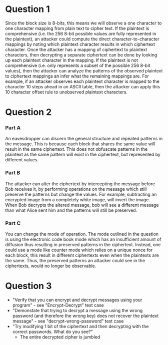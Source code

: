 # Question 1

Since the block size is 8-bits, this means we will observe a one character to one character mapping from plain text to cipher text.
If the plaintext is comprehensive (i.e. the 256 8-bit possible values are fully represented in the plaintext),
an attacker could compute the direct character-to-character mappings by noting which plaintext character results in which ciphertext character.
Once the attacker has a mapping of ciphertext to plaintext characters, then decrypting a separate ciphertext can be done by looking up each plaintext character in the mapping.
If the plaintext is not comprehensive (i.e. only represents a subset of the possible 256 8-bit values), then the attacker can analyze the patterns of the observed plaintext to ciphertext mappings an infer what the remaining mappings are.
For example, if an attacker observes each plaintext character is mapped to the character 10 steps ahead in an ASCII table, then the attacker can apply this 10 character offset rule to unobserved plaintext characters.

# Question 2

### Part A
An eavesdropper can discern the general structure and repeated patterns in the message.
This is because each block that shares the same value will result in the same ciphertext.
This does not obfuscate patterns in the plaintext as the same pattern will exist in the ciphertext, but represented by different values.

### Part B
The attacker can alter the ciphertext by intercepting the message before Bob receives it, by performing operations on the message which still preserve the patterns but change the values.
For example, subtracting an encrypted image from a completely white image, will invert the image.
When Bob decrypts the altered message, bob will see a different message than what Alice sent him and the patterns will still be preserved.

### Part C
You can change the mode of operation.
The mode outlined in the question is using the electronic code book mode which has an insufficient amount of diffusion thus resulting in preserved patterns in the ciphertext.
Instead, one could use a mode like counter mode which relies on a unique nonce for each block, this result in different ciphertexts even when the plaintexts are the same.
Thus, the preserved patterns an attacker could see in the ciphertexts, would no longer be observable.

# Question 3

* "Verify that you can encrypt and decrypt messages using your program" - see "Encrypt-Decrypt" test case
* "Demonstate that trying to decrypt a message using the wrong password (and therefore the wrong key) does not recover the plaintext message" - see "decrypt-wrong-password" test case 
* "Try modifying 1 bit of the ciphertext and then decrypting with the correct passwords. What do you see?"
  * The entire decrypted cipher is jumbled